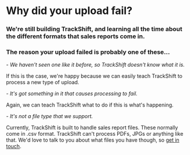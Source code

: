 # Why did your upload fail?

<section>

### We're still building TrackShift, and learning all the time about the different formats that sales reports come in. 

### The reason your upload failed is probably one of these...

_- We haven't seen one like it before, so TrackShift doesn't know what it is._

If this is the case, we're happy because we can easily teach TrackShift to process a new type of upload.

_- It's got something in it that causes processing to fail._

Again, we can teach TrackShift what to do if this is what's happening.

_- It's not a file type that we support._

Currently, TrackShift is built to handle sales report files. These normally come in .csv format. TrackShift can't process PDFs, JPGs or anything like that. We'd love to talk to you about what files you have though, so [get in touch](mailto:biff@trackshift.app). 
</section>
